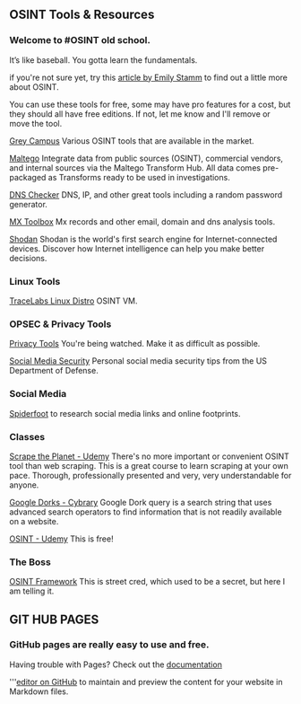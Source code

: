 ## OSINT Tools & Resources
### Welcome to #OSINT old school. 
It’s like baseball. You gotta learn the fundamentals.

if you're not sure yet, try this [article by Emily Stamm](https://www.csnp.org/post/a-beginners-guide-to-osint) to find out a little more about OSINT.

You can use these tools for free, some may have pro features for a cost, but they should all have free editions. If not, let me know and I'll remove or move the tool.

[Grey Campus](https://www.greycampus.com/blog/information-security/top-open-source-intelligence-tools) Various OSINT tools that are available in the market. 

[Maltego](https://www.maltego.com/) Integrate data from public sources (OSINT), commercial vendors, and internal sources via the Maltego Transform Hub. All data comes pre-packaged as Transforms ready to be used in investigations.

[DNS Checker](https://dnschecker.org/) DNS, IP, and other great tools including a random password generator.

[MX Toolbox](https://mxtoolbox.com/) Mx records and other email, domain and dns analysis tools.

[Shodan](https://www.shodan.io/) Shodan is the world's first search engine for Internet-connected devices. Discover how Internet intelligence can help you make better decisions.

### Linux Tools 
[TraceLabs Linux Distro](https://www.tracelabs.org/initiatives/osint-vm) OSINT VM.

### OPSEC & Privacy Tools
[Privacy Tools](https://www.privacytools.io/) You're being watched. Make it as difficult as possible.

[Social Media Security](http://dodcio.defense.gov/Social-Media/S) Personal social media security tips from the US Department of Defense. 

### Social Media
[Spiderfoot](https://spiderfoot.com) to research social media links and online footprints.

### Classes 
[Scrape the Planet - Udemy](https://www.udemy.com/course/scrape-the-planet/) There's no more important or convenient OSINT tool than web scraping. This is a great course to learn scraping at your own pace. Thorough, professionally presented and very, very understandable for anyone.

[Google Dorks - Cybrary](https://www.cybrary.it/blog/0p3n/google-dorks-easy-way-of-hacking/) Google Dork query is a search string that uses advanced search operators to find information that is not readily available on a website.

[OSINT - Udemy](https://www.udemy.com/course/osint-open-source-intelligence-training/) This is free! 

### The Boss
[OSINT Framework](https://osintframework.com/) This is street cred, which used to be a secret, but here I am telling it.

## GIT HUB PAGES 
### GitHub pages are really easy to use and free. 
Having trouble with Pages? Check out the [documentation](https://docs.github.com/categories/github-pages-basics/)

'''[editor on GitHub](https://github.com/skyewatcher/OSINTtools/edit/gh-pages/index.md) to maintain and preview the content for your website in Markdown files.
